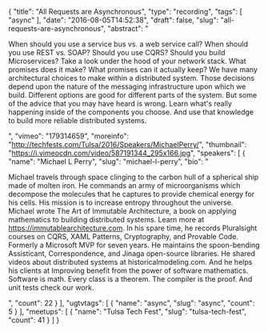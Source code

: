 {
  "title": "All Requests are Asynchronous",
  "type": "recording",
  "tags": [
    "async"
  ],
  "date": "2016-08-05T14:52:38",
  "draft": false,
  "slug": "all-requests-are-asynchronous",
  "abstract": "<p>When should you use a service bus vs. a web service call? When should you use REST vs. SOAP? Should you use CQRS? Should you build Microservices? Take a look under the hood of your network stack. What promises does it make? What promises can it actually keep? We have many architectural choices to make within a distributed system. Those decisions depend upon the nature of the messaging infrastructure upon which we build. Different options are good for different parts of the system. But some of the advice that you may have heard is wrong. Learn what's really happening inside of the components you choose. And use that knowledge to build more reliable distributed systems.</p>",
  "vimeo": "179314659",
  "moreinfo": "http://techfests.com/Tulsa/2016/Speakers/MichaelPerry/",
  "thumbnail": "https://i.vimeocdn.com/video/587191344_295x166.jpg",
  "speakers": [
    {
      "name": "Michael L Perry",
      "slug": "michael-l-perry",
      "bio": "<p>Michael travels through space clinging to the carbon hull of a spherical ship made of molten iron. He commands an army of microorganisms which decompose the molecules that he captures to provide chemical energy for his cells. His mission is to increase entropy throughout the universe. Michael wrote The Art of Immutable Architecture, a book on applying mathematics to building distributed systems. Learn more at https://immutablearchitecture.com. In his spare time, he records Pluralsight courses on CQRS, XAML Patterns, Cryptography, and Provable Code. Formerly a Microsoft MVP for seven years. He maintains the spoon-bending Assisticant, Correspondence, and Jinaga open-source libraries. He shared videos about distributed systems at historicalmodeling.com. And he helps his clients at Improving benefit from the power of software mathematics. Software is math. Every class is a theorem. The compiler is the proof. And unit tests check our work.</p>",
      "count": 22
    }
  ],
  "ugtvtags": [
    {
      "name": "async",
      "slug": "async",
      "count": 5
    }
  ],
  "meetups": [
    {
      "name": "Tulsa Tech Fest",
      "slug": "tulsa-tech-fest",
      "count": 41
    }
  ]
}
